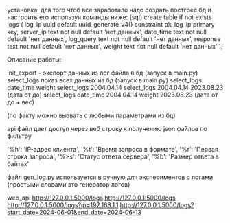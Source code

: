 установка: для того чтоб все заработало надо создать постгрес бд и настроить его используя команды ниже:
(sql)
create table if not exists logs
(
	log_ip uuid default uuid_generate_v4() constraint pk_log_ip primary key, 
	server_ip text not null default 'нет данных',
	date_time text not null default 'нет данных',
	log_query text not null default 'нет данных',
	response text not null default 'нет данных',
	weight text not null default 'нет данных'
);

Описание работы:

init_export - экспорт данных из лог файла в бд (запуск в main.py)
select_logs показ всех данных из бд (запуск в main.py)
select_logs date_time weight 
select_logs 2004.04.14 
select_logs 2004.04.14 2023.08.23 (дата от до)
select_logs date_time 2004.04.14 weight 2023.08.23 (дата от до + вес)

(по факту можно вызвать с любыми параметрами из бд)

api файл дает доступ через веб строку к получению json файлов по фильтру


'%h': 'IP-адрес клиента',
'%t': 'Время запроса в формате',
'%r': 'Первая строка запроса',
'%>s': 'Статус ответа сервера',
'%b': 'Размер ответа в байтах'

файл gen_log.py используется в ручную для экспериментов с логами (простыми словами это генератор логов)


web_api
http://127.0.0.1:5000/logs
http://127.0.0.1:5000/logs
http://127.0.0.1:5000/logs?ip=192.168.1.1
http://127.0.0.1:5000/logs?start_date=2024-06-01&end_date=2024-06-13